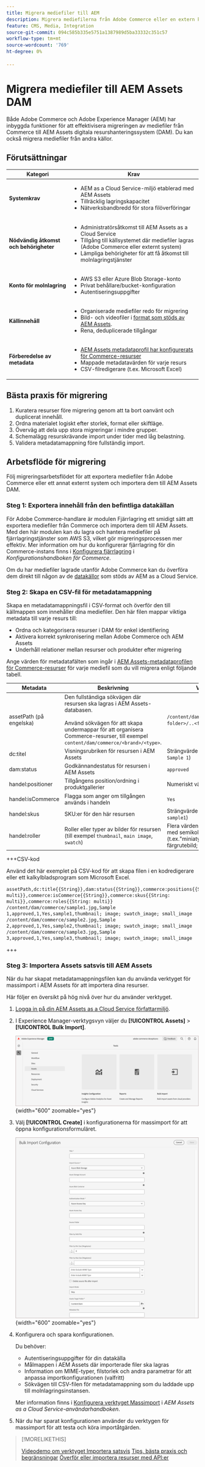 ```yaml
---
title: Migrera mediefiler till AEM
description: Migrera mediefilerna från Adobe Commerce eller en extern källa till AEM Assets DAM.
feature: CMS, Media, Integration
source-git-commit: 094c585b335e5751a1387989d5ba33332c351c57
workflow-type: tm+mt
source-wordcount: '769'
ht-degree: 0%

---
```


# Migrera mediefiler till AEM Assets DAM

Både Adobe Commerce och Adobe Experience Manager (AEM) har inbyggda funktioner för att effektivisera migreringen av mediefiler från Commerce till AEM Assets digitala resurshanteringssystem (DAM). Du kan också migrera mediefiler från andra källor.

## Förutsättningar

| Kategori | Krav |
|----------|-------------|
| **Systemkrav** | <ul><li>AEM as a Cloud Service-miljö etablerad med AEM Assets</li><li>Tillräcklig lagringskapacitet</li><li>Nätverksbandbredd för stora filöverföringar</li></ul> |
| **Nödvändig åtkomst och behörigheter** | <ul><li>Administratörsåtkomst till AEM Assets as a Cloud Service</li><li>Tillgång till källsystemet där mediefiler lagras (Adobe Commerce eller externt system)</li><li>Lämpliga behörigheter för att få åtkomst till molnlagringstjänster</li></ul> |
| **Konto för molnlagring** | <ul><li>AWS S3 eller Azure Blob Storage-konto</li><li>Privat behållare/bucket-konfiguration</li><li>Autentiseringsuppgifter</li></ul> |
| **Källinnehåll** | <ul><li>Organiserade mediefiler redo för migrering</li><li>Bild- och videofiler i <a href="https://experienceleague.adobe.com/sv/docs/experience-manager-cloud-service/content/assets/file-format-support#image-formats">format som stöds av AEM Assets</a>.</li><li>Rena, deduplicerade tillgångar</li></li> |
| **Förberedelse av metadata** | <ul><li><a href="https://experienceleague.adobe.com/sv/docs/commerce-admin/content-design/aem-asset-management/getting-started/aem-assets-configure-aem">AEM Assets metadataprofil har konfigurerats för Commerce-resurser</a></li><li>Mappade metadatavärden för varje resurs</li><li>CSV-filredigerare (t.ex. Microsoft Excel)</li></ul> |

## Bästa praxis för migrering

1. Kuratera resurser före migrering genom att ta bort oanvänt och duplicerat innehåll.
1. Ordna materialet logiskt efter storlek, format eller skiftläge.
1. Överväg att dela upp stora migreringar i mindre grupper.
1. Schemalägg resurskrävande import under tider med låg belastning.
1. Validera metadatamappning före fullständig import.

## Arbetsflöde för migrering

Följ migreringsarbetsflödet för att exportera mediefiler från Adobe Commerce eller ett annat externt system och importera dem till AEM Assets DAM.

### Steg 1: Exportera innehåll från den befintliga datakällan

För Adobe Commerce-handlare är modulen Fjärrlagring ett smidigt sätt att exportera mediefiler från Commerce och importera dem till AEM Assets. Med den här modulen kan du lagra och hantera mediefiler på fjärrlagringstjänster som AWS S3, vilket gör migreringsprocessen mer effektiv. Mer information om hur du konfigurerar fjärrlagring för din Commerce-instans finns i [Konfigurera fjärrlagring](https://experienceleague.adobe.com/sv/docs/commerce-operations/configuration-guide/storage/remote-storage/remote-storage-aws-s3) i *Konfigurationshandboken för Commerce*.

Om du har mediefiler lagrade utanför Adobe Commerce kan du överföra dem direkt till någon av de [datakällor](https://experienceleague.adobe.com/sv/docs/experience-manager-cloud-service/content/assets/assets-view/bulk-import-assets-view#prerequisites) som stöds av AEM as a Cloud Service.

### Steg 2: Skapa en CSV-fil för metadatamappning

Skapa en metadatamappningsfil i CSV-format och överför den till källmappen som innehåller dina mediefiler. Den här filen mappar viktiga metadata till varje resurs till:

- Ordna och kategorisera resurser i DAM för enkel identifiering
- Aktivera korrekt synkronisering mellan Adobe Commerce och AEM Assets
- Underhåll relationer mellan resurser och produkter efter migrering

Ange värden för metadatafälten som ingår i [AEM Assets-metadataprofilen för Commerce-resurser](aem-assets-configure-aem.md) för varje mediefil som du vill migrera enligt följande tabell.

| Metadata | Beskrivning | Värde |
|-------|-------------|--------|
| assetPath (på engelska) | Den fullständiga sökvägen där resursen ska lagras i AEM Assets-databasen.<br><br>Använd sökvägen för att skapa undermappar för att organisera Commerce-resurser, till exempel `content/dam/commerce/<brand>/<type>`. | `/content/dam/commerce/<sub-folder>/..<filename>` |
| dc:titel | Visningsrubriken för resursen i AEM Assets | Strängvärde (till exempel `Sample 1`) |
| dam:status | Godkännandestatus för resursen i AEM Assets | `approved` |
| handel:positioner | Tillgångens position/ordning i produktgallerier | Numeriskt värde (t.ex. &quot;1&quot;) |
| handel:isCommerce | Flagga som anger om tillgången används i handeln | `Yes` |
| handel:skus | SKU:er för den här resursen | Strängvärde (till exempel `sample1`) |
| handel:roller | Roller eller typer av bilder för resursen (till exempel `thumbnail`, `main image`, `swatch`) | Flera värden avgränsade med semikolon (t.ex.&quot;miniatyrbild; bild; färgrutebild; liten_bild&quot;) |

+++CSV-kod

Använd det här exemplet på CSV-kod för att skapa filen i en kodredigerare eller ett kalkylbladsprogram som Microsoft Excel.

```csv
assetPath,dc:title{{String}},dam:status{{String}},commerce:positions{{String: multi}},commerce:isCommerce{{String}},commerce:skus{{String: multi}},commerce:roles{{String: multi}}
/content/dam/commerce/sample1.jpg,Sample 1,approved,1,Yes,sample1,thumbnail; image; swatch_image; small_image
/content/dam/commerce/sample2.jpg,Sample 2,approved,1,Yes,sample2,thumbnail; image; swatch_image; small_image
/content/dam/commerce/sample3.jpg,Sample 3,approved,1,Yes,sample3,thumbnail; image; swatch_image; small_image
```

+++

### Steg 3: Importera Assets satsvis till AEM Assets

När du har skapat metadatamappningsfilen kan du använda verktyget för massimport i AEM Assets för att importera dina resurser.

Här följer en översikt på hög nivå över hur du använder verktyget.

1. [Logga in på din AEM Assets as a Cloud Service författarmiljö](https://experienceleague.adobe.com/sv/docs/experience-manager-cloud-service/content/onboarding/journey/aem-users#login-aem).

1. I Experience Manager-verktygsvyn väljer du **[!UICONTROL Assets]** > **[!UICONTROL Bulk Import]**.

   ![AEM Assets-redigering](./assets/aem-assets-bulk-import-selection.png){width="600" zoomable="yes"}

1. Välj **[!UICONTROL Create]** i konfigurationerna för massimport för att öppna konfigurationsformuläret.

   ![AEM Assets-redigering](./assets/aem-assets-bulk-import-configuration.png){width="600" zoomable="yes"}

1. Konfigurera och spara konfigurationen.

   Du behöver:

   - Autentiseringsuppgifter för din datakälla
   - Målmappen i AEM Assets där importerade filer ska lagras
   - Information om MIME-typer, filstorlek och andra parametrar för att anpassa importkonfigurationen (valfritt)
   - Sökvägen till CSV-filen för metadatamappning som du laddade upp till molnlagringsinstansen.

   Mer information finns i [Konfigurera verktyget Massimport](https://experienceleague.adobe.com/sv/docs/experience-manager-cloud-service/content/assets/manage/add-assets#configure-bulk-ingestor-tool) i *AEM Assets as a Cloud Service-användarhandboken*.

1. När du har sparat konfigurationen använder du verktygen för massimport för att testa och köra importåtgärden.

>[!MORELIKETHIS]
>
>[Videodemo om verktyget Importera satsvis](https://experienceleague.adobe.com/sv/docs/experience-manager-cloud-service/content/assets/manage/add-assets#asset-bulk-ingestor)
>[Tips, bästa praxis och begränsningar](https://experienceleague.adobe.com/sv/docs/experience-manager-cloud-service/content/assets/manage/add-assets#tips-limitations)
>[Överför eller importera resurser med API:er ](https://experienceleague.adobe.com/sv/docs/experience-manager-cloud-service/content/assets/admin/developer-reference-material-apis#asset-upload)


